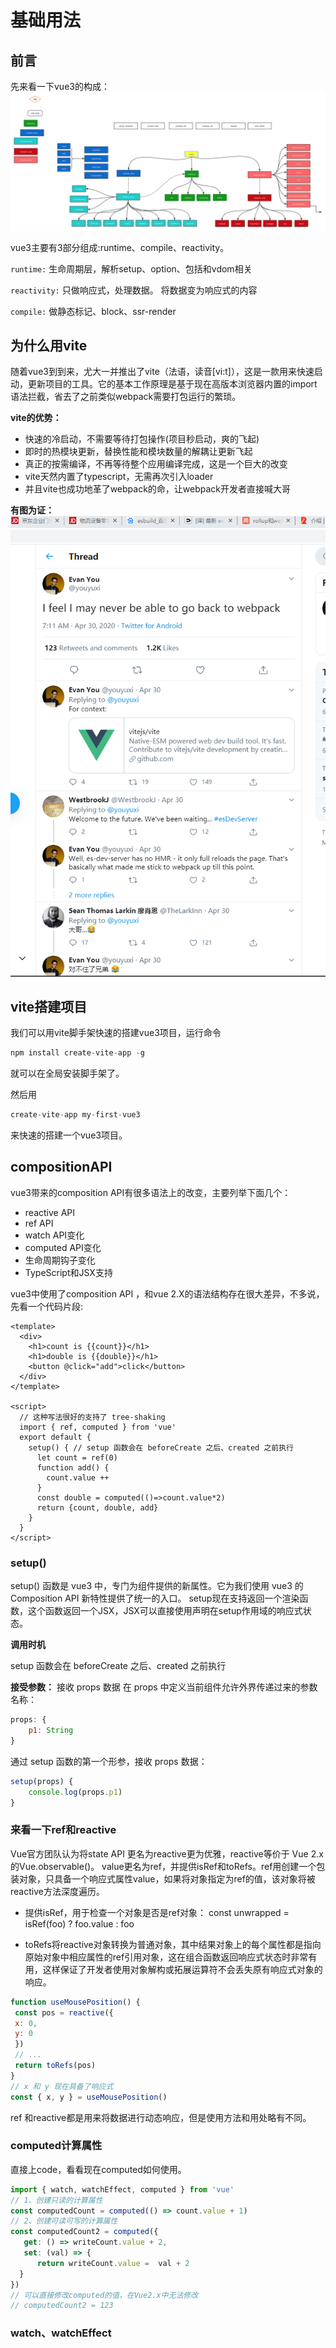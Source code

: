 # 基础用法

## 前言

先来看一下vue3的构成：
![An image](./image/vue3.png)

vue3主要有3部分组成:runtime、compile、reactivity。

`runtime:`
生命周期层，解析setup、option、包括和vdom相关

`reactivity:`
只做响应式，处理数据。
将数据变为响应式的内容

`compile:`
做静态标记、block、ssr-render

## 为什么用vite
随着vue3到到来，尤大一并推出了vite（法语，读音[vi:t]），这是一款用来快速启动，更新项目的工具。它的基本工作原理是基于现在高版本浏览器内置的import语法拦截，省去了之前类似webpack需要打包运行的繁琐。

**vite的优势：**

* 快速的冷启动，不需要等待打包操作(项目秒启动，爽的飞起)
* 即时的热模块更新，替换性能和模块数量的解耦让更新飞起
* 真正的按需编译，不再等待整个应用编译完成，这是一个巨大的改变
* vite天然内置了typescript，无需再次引入loader
* 并且vite也成功地革了webpack的命，让webpack开发者直接喊大哥

**有图为证：**
![An image](./image/webpack-dage.png)

## vite搭建项目
我们可以用vite脚手架快速的搭建vue3项目，运行命令

``` js
npm install create-vite-app -g
```

就可以在全局安装脚手架了。

然后用

``` js
create-vite-app my-first-vue3
```

来快速的搭建一个vue3项目。

## compositionAPI

vue3带来的composition API有很多语法上的改变，主要列举下面几个：
* reactive API
* ref API
* watch API变化
* computed API变化
* 生命周期钩子变化
* TypeScript和JSX支持


vue3中使用了composition API ，和vue 2.X的语法结构存在很大差异，不多说，先看一个代码片段:

``` vue
<template>
  <div>
    <h1>count is {{count}}</h1>
    <h1>double is {{double}}</h1>
    <button @click="add">click</button>
  </div>
</template>

<script>
  // 这种写法很好的支持了 tree-shaking
  import { ref, computed } from 'vue'
  export default {
    setup() { // setup 函数会在 beforeCreate 之后、created 之前执行
      let count = ref(0)
      function add() {
        count.value ++
      }
      const double = computed(()=>count.value*2)
      return {count, double, add}
    }
  }
</script>

```

### setup()

setup() 函数是 vue3 中，专门为组件提供的新属性。它为我们使用 vue3 的 Composition API 新特性提供了统一的入口。
setup现在支持返回一个渲染函数，这个函数返回一个JSX，JSX可以直接使用声明在setup作用域的响应式状态。

**调用时机**

setup 函数会在 beforeCreate 之后、created 之前执行

**接受参数：**
接收 props 数据
在 props 中定义当前组件允许外界传递过来的参数名称：

```js
props: {
    p1: String
}
```

通过 setup 函数的第一个形参，接收 props 数据：
```js
setup(props) {
    console.log(props.p1)
}
```
### 来看一下ref和reactive

Vue官方团队认为将state API 更名为reactive更为优雅，reactive等价于 Vue 2.x 的Vue.observable()。
value更名为ref，并提供isRef和toRefs。ref用创建一个包装对象，只具备一个响应式属性value，如果将对象指定为ref的值，该对象将被reactive方法深度遍历。


* 提供isRef，用于检查一个对象是否是ref对象：
const unwrapped = isRef(foo) ? foo.value : foo

* toRefs将reactive对象转换为普通对象，其中结果对象上的每个属性都是指向原始对象中相应属性的ref引用对象，这在组合函数返回响应式状态时非常有用，这样保证了开发者使用对象解构或拓展运算符不会丢失原有响应式对象的响应。

``` js
function useMousePosition() {
 const pos = reactive({
 x: 0,
 y: 0
 })
 // ...
 return toRefs(pos)
}
// x 和 y 现在具备了响应式
const { x, y } = useMousePosition()
```

ref 和reactive都是用来将数据进行动态响应，但是使用方法和用处略有不同。



### computed计算属性
直接上code，看看现在computed如何使用。

```js
import { watch, watchEffect, computed } from 'vue'
// 1、创建只读的计算属性
const computedCount = computed(() => count.value + 1)
// 2、创建可读可写的计算属性
const computedCount2 = computed({
   get: () => writeCount.value + 2,
   set: (val) => {
      return writeCount.value =  val + 2
  }
})
// 可以直接修改computed的值，在Vue2.x中无法修改
// computedCount2 = 123 

```
### watch、watchEffect

